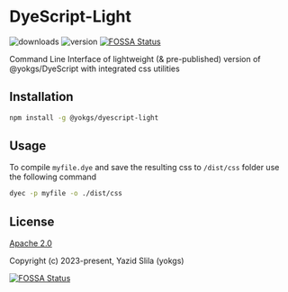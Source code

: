 # DyeScript-Light

![downloads](https://img.shields.io/npm/dt/@yokgs/dyescript-light?style=flat-square)
![version](https://img.shields.io/npm/v/@yokgs/dyescript-light?style=flat-square)
[![FOSSA Status](https://app.fossa.com/api/projects/git%2Bgithub.com%2Fyokgs%2FDyeScript-Light.svg?type=shield)](https://app.fossa.com/projects/git%2Bgithub.com%2Fyokgs%2FDyeScript-Light?ref=badge_shield)

Command Line Interface of lightweight (&amp; pre-published) version of @yokgs/DyeScript with integrated css utilities

## Installation

```bash
npm install -g @yokgs/dyescript-light
```

## Usage

To compile `myfile.dye` and save the resulting css to `/dist/css` folder use the following command

```bash
dyec -p myfile -o ./dist/css
```

## License

[Apache 2.0](https://opensource.org/license/apache-2-0/)

Copyright (c) 2023-present, Yazid Slila (yokgs)


[![FOSSA Status](https://app.fossa.com/api/projects/git%2Bgithub.com%2Fyokgs%2FDyeScript-Light.svg?type=large)](https://app.fossa.com/projects/git%2Bgithub.com%2Fyokgs%2FDyeScript-Light?ref=badge_large)
